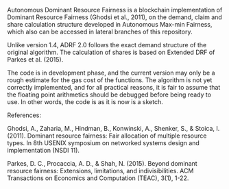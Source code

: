 Autonomous Dominant Resource Fairness is a blockchain implementation of Dominant Resource Fairness (Ghodsi et al., 2011), on the demand, claim and share calculation structure developed in Autonomous Max-min Fairness, which also can be accessed in lateral branches of this repository.

Unlike version 1.4, ADRF 2.0 follows the exact demand structure of the original algorithm. The calculation of shares is based on Extended DRF of Parkes et al. (2015).

The code is in development phase, and the current version may only be a rough estimate for the gas cost of the functions. The algorithm is not yet correctly implemented, and for all practical reasons, it is fair to assume that the floating point arithmetics should be debugged before being ready to use. In other words, the code is as it is now is a sketch.

References:

Ghodsi, A., Zaharia, M., Hindman, B., Konwinski, A., Shenker, S., & Stoica, I. (2011). Dominant resource fairness: Fair allocation of multiple resource types. In 8th USENIX symposium on networked systems design and implementation (NSDI 11).

Parkes, D. C., Procaccia, A. D., & Shah, N. (2015). Beyond dominant resource fairness: Extensions, limitations, and indivisibilities. ACM Transactions on Economics and Computation (TEAC), 3(1), 1-22.
